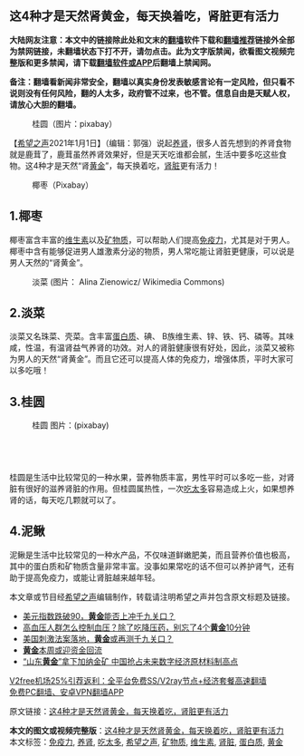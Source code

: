  <h2>这4种才是天然肾黄金，每天换着吃，肾脏更有活力</h2> <p class="notice"><b>大陆网友注意：本文中的链接除此处和文末的<a href="https://github.com/bannedbook/fanqiang" >翻墙</a>软件下载和<a href="https://github.com/killgcd/justmysocks/blob/master/README.md">翻墙推荐</a>链接外全部为禁网链接，未翻墙状态下打不开，请勿点击。此为文字版禁闻，欲看图文视频完整版和更多禁闻，请下载<a href="https://github.com/bannedbook/fanqiang">翻墙软件或APP</a>后翻墙上禁闻网。</p><p>备注：翻墙看新闻非常安全，翻墙以真实身份发表敏感言论有一定风险，但只看不说则没有任何风险，翻的人太多，政府管不过来，也不管。信息自由是天赋人权，请放心大胆的翻墙。</b></p>  <div class="entry"> <figure> <p><figcaption>桂圆（图片：pixabay）</figcaption></figure> <p>【<span class='wp_keywordlink_affiliate'><a href="https://www.soundofhope.org" title="希望之声" target="_blank">希望之声</a></span>2021年1月1日】（编辑：郭强）说起<a href="https://www.bannedbook.org/bnews/tag/%e5%85%bb%e8%82%be/" class="st_tag internal_tag" rel="tag" title="标签 养肾 下的日志">养肾</a>，很多人首先想到的养肾食物就是鹿茸了，鹿茸虽然养肾效果好，但是天天吃谁都会腻，生活中要多吃这些食物。这4种才是天然“肾<a href="https://www.bannedbook.org/bnews/tag/%e9%bb%84%e9%87%91/" class="st_tag internal_tag" rel="tag" title="标签 黄金 下的日志">黄金</a>”，每天换着吃，<a href="https://www.bannedbook.org/bnews/tag/%e8%82%be%e8%84%8f/" class="st_tag internal_tag" rel="tag" title="标签 肾脏 下的日志">肾脏</a>更有活力！</p> <figure><figcaption>椰枣（Pixabay）</figcaption></figure> <h2>1.椰枣</h2> <p>椰枣富含丰富的<a href="https://www.bannedbook.org/bnews/tag/%E7%BB%B4%E7%94%9F%E7%B4%A0/" class="st_tag internal_tag" rel="tag" title="标签 维生素 下的日志">维生素</a>以及<a href="https://www.bannedbook.org/bnews/tag/%E7%9F%BF%E7%89%A9%E8%B4%A8/" class="st_tag internal_tag" rel="tag" title="标签 矿物质 下的日志">矿物质</a>，可以帮助人们提高<a href="https://www.bannedbook.org/bnews/tag/%E5%85%8D%E7%96%AB%E5%8A%9B/" class="st_tag internal_tag" rel="tag" title="标签 免疫力 下的日志">免疫力</a>，尤其是对于男人。椰枣中含有能够促进男人雄激素分泌的物质，男人常吃能让肾脏更健康，可以说是男人天然的“肾黄金”。</p>  <figure><figcaption>淡菜 (图片： Alina Zienowicz/ Wikimedia Commons)</figcaption></figure> <h2>2.淡菜</h2> <p>淡菜又名珠菜、壳菜。含丰富<a href="https://www.bannedbook.org/bnews/tag/%E8%9B%8B%E7%99%BD%E8%B4%A8/" class="st_tag internal_tag" rel="tag" title="标签 蛋白质 下的日志">蛋白质</a>、碘、 B族维生素、锌、铁、钙、磷等。其味咸，性温，有温肾益气养肾的功效。对人的肾脏健康很有好处，因此，淡菜又被称为男人的天然“肾黄金”。而且它还可以提高人体的免疫力，增强体质，平时大家可以多吃哦！</p> <h2>3.桂圆</h2> <figure><figcaption>桂圆 图片：(pixabay)</figcaption></figure> <h2> </h2> <p>桂圆是生活中比较常见的一种水果，营养物质丰富，男性平时可以多吃一些，对肾脏有很好的滋养肾脏的作用。但桂圆属热性，一次<a href="https://www.bannedbook.org/bnews/tag/%E5%90%83%E5%A4%AA%E5%A4%9A/" class="st_tag internal_tag" rel="tag" title="标签 吃太多 下的日志">吃太多</a>容易造成上火，如果想养肾的话，每天吃几颗就可以了。</p>  <h2>4.泥鳅</h2> <p>泥鳅是生活中比较常见的一种水产品，不仅味道鲜嫩肥美，而且营养价值也极高，其中的蛋白质和矿物质含量非常丰富。没事如果常吃的话不但可以养护肾气，还有助于提高免疫力，或能让肾脏越来越年轻。</p> <p>本文章或节目经<a href="https://www.bannedbook.org/bnews/tag/%e5%b8%8c%e6%9c%9b%e4%b9%8b%e5%a3%b0/" class="st_tag internal_tag" rel="tag" title="标签 希望之声 下的日志">希望之声</a>编辑制作，转载请注明希望之声并包含原文标题及链接。</p>  <ul class='op-related-articles' title='相关阅读'> <li><a href='https://www.bannedbook.org/bnews/finance/20201230/1457770.html' target='_blank'>美元指数跌破90，<b>黄金</b>能否上冲千九关口？</a></li> <li><a href='https://www.bannedbook.org/bnews/lifebaike/20201230/1457583.html' target='_blank'>高血压人群怎么控制血压？除了吃降压药，别忘了4个<b>黄金</b>10分钟</a></li> <li><a href='https://www.bannedbook.org/bnews/finance/20201229/1457072.html' target='_blank'>美国刺激法案落地，<b>黄金</b>或再测千九关口？</a></li> <li><a href='https://www.bannedbook.org/bnews/finance/20201228/1456272.html' target='_blank'><b>黄金</b>本周或迎资金回流</a></li> <li><a href='https://www.bannedbook.org/bnews/headline/20201226/1455556.html' target='_blank'>“山东<b>黄金</b>”拿下加纳金矿 中国抢占未来数字经济原材料制高点</a></li> </ul> <p class="texttj"> <a href="https://www.bannedbook.org/forum23/topic22702.html" target="_blank">V2free机场25%引荐返利：全平台免费SS/V2ray节点+经济套餐高速翻墙</a><br/> <a href="https://github.com/bannedbook/fanqiang/wiki/%E7%A6%81%E9%97%BB%E7%BD%91%E5%AE%89%E5%8D%93%E7%BF%BB%E5%A2%99%E6%96%B0%E9%97%BBAPP" target="_blank">免费PC翻墙、安卓VPN翻墙APP</a></p><p>原文链接：<a class="src_link"  href="https://www.soundofhope.org/post/459092" target="_blank">这4种才是天然肾黄金，每天换着吃，肾脏更有活力</a></p><a name='sharetosocial'></a>       <div><b>本文的图文或视频完整版</b>：<a href='https://www.bannedbook.org/bnews/comments/20210101/1459146.html'>这4种才是天然肾黄金，每天换着吃，肾脏更有活力</a></div>  </div><!--END ENTRY--> <div class="postfooter"> <div>本文标签：<a href="https://www.bannedbook.org/bnews/tag/%E5%85%8D%E7%96%AB%E5%8A%9B/" rel="tag">免疫力</a>, <a href="https://www.bannedbook.org/bnews/tag/%e5%85%bb%e8%82%be/" rel="tag">养肾</a>, <a href="https://www.bannedbook.org/bnews/tag/%E5%90%83%E5%A4%AA%E5%A4%9A/" rel="tag">吃太多</a>, <a href="https://www.bannedbook.org/bnews/tag/%e5%b8%8c%e6%9c%9b%e4%b9%8b%e5%a3%b0/" rel="tag">希望之声</a>, <a href="https://www.bannedbook.org/bnews/tag/%E7%9F%BF%E7%89%A9%E8%B4%A8/" rel="tag">矿物质</a>, <a href="https://www.bannedbook.org/bnews/tag/%E7%BB%B4%E7%94%9F%E7%B4%A0/" rel="tag">维生素</a>, <a href="https://www.bannedbook.org/bnews/tag/%e8%82%be%e8%84%8f/" rel="tag">肾脏</a>, <a href="https://www.bannedbook.org/bnews/tag/%E8%9B%8B%E7%99%BD%E8%B4%A8/" rel="tag">蛋白质</a>, <a href="https://www.bannedbook.org/bnews/tag/%e9%bb%84%e9%87%91/" rel="tag">黄金</a></div>  </div><!--END POSTFOOTER--> 